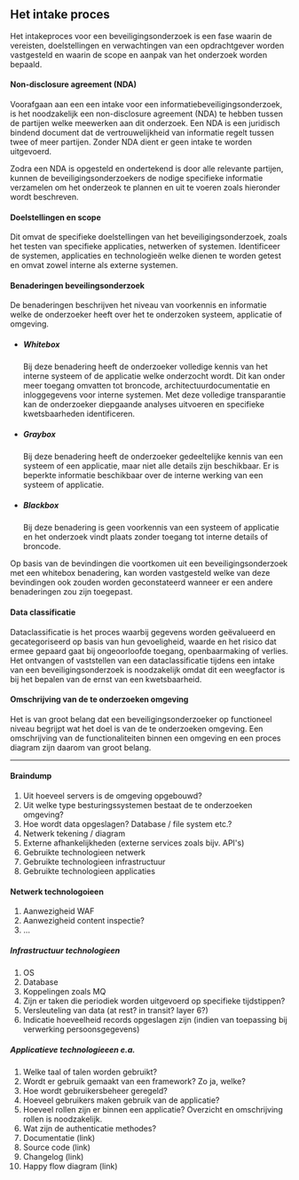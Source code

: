 ## Het intake proces
Het intakeproces voor een beveiligingsonderzoek is een fase waarin de vereisten, doelstellingen en verwachtingen van een opdrachtgever worden vastgesteld en waarin de scope en aanpak van het onderzoek worden bepaald. 

#### Non-disclosure agreement (NDA)
Voorafgaan aan een een intake voor een informatiebeveiligingsonderzoek, is het noodzakelijk een non-disclosure agreement (NDA) te hebben tussen de partijen welke meewerken aan dit onderzoek.
Een NDA is een juridisch bindend document dat de vertrouwelijkheid van informatie regelt tussen twee of meer partijen. Zonder NDA dient er geen intake te worden uitgevoerd.

Zodra een NDA is opgesteld en ondertekend is door alle relevante partijen, kunnen de beveiligingsonderzoekers de nodige specifieke informatie verzamelen om het onderzeok te plannen en uit te voeren zoals hieronder wordt beschreven.

#### Doelstellingen en scope 
Dit omvat de specifieke doelstellingen van het beveiligingsonderzoek, zoals het testen van specifieke applicaties, netwerken of systemen. Identificeer de systemen, applicaties en technologieën welke dienen te worden getest en
omvat zowel interne als externe systemen.

#### Benaderingen beveilingsonderzoek
De benaderingen beschrijven het niveau van voorkennis en informatie welke de onderzoeker heeft over het te onderzoken systeem, applicatie of omgeving. 

- ##### Whitebox
  Bij deze benadering heeft de onderzoeker volledige kennis van het interne systeem of de applicatie welke onderzocht wordt. Dit kan onder meer toegang omvatten tot broncode, architectuurdocumentatie en inloggegevens voor interne systemen. Met deze volledige transparantie kan de onderzoeker diepgaande analyses uitvoeren en specifieke kwetsbaarheden identificeren.

- ##### Graybox
  Bij deze benadering heeft de onderzoeker gedeeltelijke kennis van een systeem of een applicatie, maar niet alle details zijn beschikbaar. Er is beperkte informatie beschikbaar over de interne werking van een systeem of applicatie.

- ##### Blackbox
  Bij deze benadering is geen voorkennis van een systeem of applicatie en het onderzoek vindt plaats zonder toegang tot interne details of broncode.

Op basis van de bevindingen die voortkomen uit een beveiligingsonderzoek met een whitebox benadering, kan worden vastgesteld welke van deze bevindingen ook zouden worden geconstateerd wanneer er een andere benaderingen zou zijn toegepast.

#### Data classificatie
Dataclassificatie is het proces waarbij gegevens worden geëvalueerd en gecategoriseerd op basis van hun gevoeligheid, waarde en het risico dat ermee gepaard gaat bij ongeoorloofde toegang, openbaarmaking of verlies.
Het ontvangen of vaststellen van een dataclassificatie tijdens een intake van een beveiligingsonderzoek is noodzakelijk omdat dit een weegfactor is bij het bepalen van de ernst van een kwetsbaarheid.

#### Omschrijving van de te onderzoeken omgeving
Het is van groot belang dat een beveiligingsonderzoeker op functioneel niveau begrijpt wat het doel is van de te onderzoeken omgeving. Een omschrijving van de functionaliteiten binnen een omgeving en een proces diagram zijn daarom van groot belang.

---------------

#### Braindump

1. Uit hoeveel servers is de omgeving opgebouwd?
2. Uit welke type besturingssystemen bestaat de te onderzoeken omgeving?
3. Hoe wordt data opgeslagen? Database / file system etc.?
4. Netwerk tekening / diagram
5. Externe afhankelijkheden (externe services zoals bijv. API's)
6. Gebruikte technologieen netwerk
7. Gebruikte technologieen infrastructuur
8. Gebruikte technologieen applicaties

#### Netwerk technologoieen

1. Aanwezigheid WAF
2. Aanwezigheid content inspectie?
3. ...

##### Infrastructuur technologieen

1. OS
2. Database
3. Koppelingen zoals MQ
4. Zijn er taken die periodiek worden uitgevoerd op specifieke tijdstippen?
5. Versleuteling van data (at rest? in transit? layer 6?)
6. Indicatie hoeveelheid records opgeslagen zijn (indien van toepassing bij verwerking persoonsgegevens)

##### Applicatieve technologieeen e.a.

1. Welke taal of talen worden gebruikt?
2. Wordt er gebruik gemaakt van een framework? Zo ja, welke?
3. Hoe wordt gebruikersbeheer geregeld?
4. Hoeveel gebruikers maken gebruik van de applicatie?
5. Hoeveel rollen zijn er binnen een applicatie? Overzicht en omschrijving rollen is noodzakelijk.
6. Wat zijn de authenticatie methodes?
7. Documentatie (link)
8. Source code (link)
9. Changelog (link)
10. Happy flow diagram (link)

